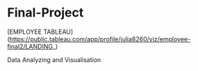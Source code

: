 # Final-Project
[EMPLOYEE TABLEAU] (https://public.tableau.com/app/profile/julia8260/viz/employee-final2/LANDING_)

Data Analyzing and Visualisation
